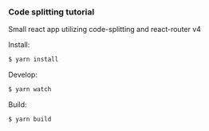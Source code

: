### Code splitting tutorial

Small react app utilizing code-splitting and react-router v4

Install:
```sh
$ yarn install
```

Develop:
```sh
$ yarn watch
```

Build:
```sh
$ yarn build
```

